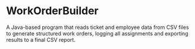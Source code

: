 # WorkOrderBuilder
A Java-based program that reads ticket and employee data from CSV files to generate structured work orders, logging all assignments and exporting results to a final CSV report.
